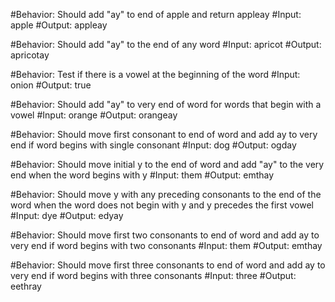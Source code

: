 #Behavior:
Should add "ay" to end of apple and return appleay
#Input:
apple
#Output:
appleay

#Behavior:
Should add "ay" to the end of any word
#Input:
apricot
#Output:
apricotay

#Behavior:
Test if there is a vowel at the beginning of the word
#Input:
onion
#Output:
true

#Behavior:
Should add "ay" to very end of word for words that begin with a vowel
#Input:
orange
#Output:
orangeay

#Behavior:
Should move first consonant to end of word and add ay to very end if word begins with single consonant
#Input:
dog
#Output:
ogday

#Behavior:
Should move initial y to the end of word and add "ay" to the very end when the word begins with y
#Input:
them
#Output:
emthay

#Behavior:
Should move y with any preceding consonants to the end of the word when the word does not begin with y and y precedes the first vowel
#Input:
dye
#Output:
edyay

#Behavior:
Should move first two consonants to end of word and add ay to very end if word begins with two consonants
#Input:
them
#Output:
emthay

#Behavior:
Should move first three consonants to end of word and add ay to very end if word begins with three consonants
#Input:
three
#Output:
eethray
